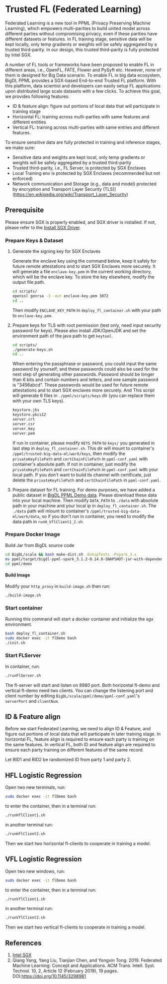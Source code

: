 # Trusted FL (Federated Learning)

Federated Learning is a new tool in PPML (Privacy Preserving Machine Learning), which empowers multi-parities to build united model across different parties without compromising privacy, even if these parities have different datasets or features. In FL training stage, sensitive data will be kept locally, only temp gradients or weights will be safely aggregated by a trusted third-parity. In our design, this trusted third-parity is fully protected by Intel SGX.

A number of FL tools or frameworks have been proposed to enable FL in different areas, i.e., OpenFL, FATE, Flower and PySyft etc. However, none of them is designed for Big Data scenario. To enable FL in big data ecosystem, BigDL PPML provides a SGX-based End-to-end Trusted FL platform. With this platform, data scientist and developers can easily setup FL applications upon distributed large scale datasets with a few clicks. To achieve this goal, we provides following features:

 * ID & feature align: figure out portions of local data that will participate in training stage
 * Horizontal FL: training across multi-parties with same features and different entities
 * Vertical FL: training across multi-parties with same entries and different features.

To ensure sensitive data are fully protected in training and inference stages, we make sure:

 * Sensitive data and weights are kept local, only temp gradients or weights will be safely aggregated by a trusted third-parity
 * Trusted third-parity, i.e., FL Server, is protected by SGX Enclaves
 * Local Training env is protected by SGX Enclaves (recommended but not enforced)
 * Network communication and Storage (e.g., data and model) protected by encryption and Transport Layer Security (TLS)](https://en.wikipedia.org/wiki/Transport_Layer_Security)

## Prerequisite

Please ensure SGX is properly enabled, and SGX driver is installed. If not, please refer to the [Install SGX Driver](https://bigdl.readthedocs.io/en/latest/doc/PPML/Overview/ppml.html#prerequisite).

### Prepare Keys & Dataset

1. Generate the signing key for SGX Enclaves

   Generate the enclave key using the command below, keep it safely for future remote attestations and to start SGX Enclaves more securely. It will generate a file `enclave-key.pem` in the current working directory, which will be the  enclave key. To store the key elsewhere, modify the output file path.

    ```bash
    cd scripts/
    openssl genrsa -3 -out enclave-key.pem 3072
    cd ..
    ```

    Then modify `ENCLAVE_KEY_PATH` in `deploy_fl_container.sh` with your path to `enclave-key.pem`.

2. Prepare keys for TLS with root permission (test only, need input security password for keys). Please also install JDK/OpenJDK and set the environment path of the java path to get `keytool`.

    ```bash
    cd scripts/
    ./generate-keys.sh
    cd ..
    ```

    When entering the passphrase or password, you could input the same password by yourself; and these passwords could also be used for the next step of generating other passwords. Password should be longer than 6 bits and contain numbers and letters, and one sample password is "3456abcd". These passwords would be used for future remote attestations and to start SGX enclaves more securely. And This script will generate 6 files in `./ppml/scripts/keys` dir (you can replace them with your own TLS keys).

    ```bash
    keystore.jks
    keystore.pkcs12
    server.crt
    server.csr
    server.key
    server.pem
    ```

    If run in container, please modify `KEYS_PATH` to `keys/` you generated in last step in `deploy_fl_container.sh`. This dir will mount to container's `/ppml/trusted-big-data-ml/work/keys`, then modify the `privateKeyFilePath` and `certChainFilePath` in `ppml-conf.yaml` with container's absolute path. If not in container, just modify the `privateKeyFilePath` and `certChainFilePath` in `ppml-conf.yaml` with your local path. If you don't want to build tls channel with certificate, just delete the `privateKeyFilePath` and `certChainFilePath` in `ppml-conf.yaml`.

3. Prepare dataset for FL training. For demo purposes, we have added a public dataset in [BigDL PPML Demo data](https://github.com/intel-analytics/BigDL/tree/branch-2.0/scala/ppml/demo/data). Please download these data into your local machine. Then modify `DATA_PATH` to `./data` with absolute path in your machine and your local ip in `deploy_fl_container.sh`. The `./data` path will mlount to container's `/ppml/trusted-big-data-ml/work/data`, so if you don't run in container, you need to modify the data path in `runH_VflClient1_2.sh`.

### Prepare Docker Image

Build Jar from BigDL source code

```bash
cd BigDL/scala && bash make-dist.sh -DskipTests -Pspark_3.x
mv ppml/target/bigdl-ppml-spark_3.1.2-0.14.0-SNAPSHOT-jar-with-dependencies.jar ppml/demo
cd ppml/demo
```

#### Build Image

Modify your `http_proxy` in `build-image.sh` then run:

```bash
./build-image.sh
```


### Start container
Running this command will start a docker container and initialize the sgx environment.

```bash
bash deploy_fl_container.sh
sudo docker exec -it flDemo bash
./init.sh
```

### Start FLServer
In container, run:

```bash
./runFlServer.sh
```

The fl-server will start and listen on 8980 port. Both horizontal fl-demo and vertical fl-demo need two clients. You can change the listening port and client number by editing `BigDL/scala/ppml/demo/ppml-conf.yaml`'s `serverPort` and `clientNum`.  



## ID & Feature align

Before we start Federated Learning, we need to align ID & Feature, and figure out portions of local data that will participate in later training stage. In horizontal FL, feature align is required to ensure each party is training on the same features. In vertical FL, both ID and feature align are required to ensure each party training on different features of the same record.

Let RID1 and RID2 be randomized ID from party 1 and party 2.


## HFL Logistic Regression

Open two new terminals, run:

```bash
sudo docker exec -it flDemo bash
```

to enter the container, then in a terminal run:

```bash
./runHflClient1.sh
```

in another terminal run:

```bash
./runHflClient2.sh
```

Then we start two horizontal fl-clients to cooperate in training a model.

## VFL Logistic Regression
Open two new windows, run:

```bash
sudo docker exec -it flDemo bash
```

to enter the container, then in a terminal run:

```bash
./runVflClient1.sh
```

in another terminal run:

```bash
./runVflClient2.sh
```

Then we start two vertical fl-clients to cooperate in training a model.

## References

1. [Intel SGX](https://software.intel.com/content/www/us/en/develop/topics/software-guard-extensions.html)
2. Qiang Yang, Yang Liu, Tianjian Chen, and Yongxin Tong. 2019. Federated Machine Learning: Concept and Applications. ACM Trans. Intell. Syst. Technol. 10, 2, Article 12 (February 2019), 19 pages. DOI:https://doi.org/10.1145/3298981
